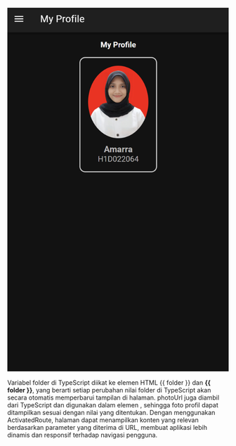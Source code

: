 ![hasil](hasil.png)

Variabel folder di TypeScript diikat ke elemen HTML <ion-title>{{ folder }}</ion-title> dan <strong class="capitalize">{{ folder }}</strong>, yang berarti setiap perubahan nilai folder di TypeScript akan secara otomatis memperbarui tampilan di halaman.
photoUrl juga diambil dari TypeScript dan digunakan dalam elemen <img>, sehingga foto profil dapat ditampilkan sesuai dengan nilai yang ditentukan.
Dengan menggunakan ActivatedRoute, halaman dapat menampilkan konten yang relevan berdasarkan parameter yang diterima di URL, membuat aplikasi lebih dinamis dan responsif terhadap navigasi pengguna.
